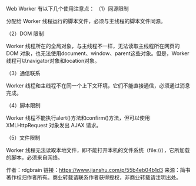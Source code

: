 Web Worker 有以下几个使用注意点：
（1）同源限制

分配给 Worker 线程运行的脚本文件，必须与主线程的脚本文件同源。

（2）DOM 限制

Worker 线程所在的全局对象，与主线程不一样，无法读取主线程所在网页的 DOM 对象，也无法使用document、window、parent这些对象。但是，Worker 线程可以navigator对象和location对象。

（3）通信联系

Worker 线程和主线程不在同一个上下文环境，它们不能直接通信，必须通过消息完成。

（4）脚本限制

Worker 线程不能执行alert()方法和confirm()方法，但可以使用 XMLHttpRequest 对象发出 AJAX 请求。

（5）文件限制

Worker 线程无法读取本地文件，即不能打开本机的文件系统（file://），它所加载的脚本，必须来自网络。

作者：rdgbrain
链接：https://www.jianshu.com/p/55b4eb04b1d3
来源：简书
著作权归作者所有。商业转载请联系作者获得授权，非商业转载请注明出处。
